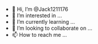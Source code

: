 - 👋 Hi, I’m @Jack1211176
- 👀 I’m interested in ...
- 🌱 I’m currently learning ...
- 💞️ I’m looking to collaborate on ...
- 📫 How to reach me ...

<!---
Jack1211176/Jack1211176 is a ✨ special ✨ repository because its `README.md` (this file) appears on your GitHub profile.
You can click the Preview link to take a look at your changes.
--->
